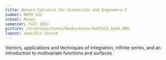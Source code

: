 ```yaml
---
title: Honors Calculus for Scientists and Engineers 2
number: MATH 122
school: Mines
semester: Fall 2011
picture: /assets/pictures/books/mines/math122_book.PNG
layout: specific-course
---
```

Vectors, applications and techniques of integration, infinite series, and an introduction to multivariate functions and surfaces